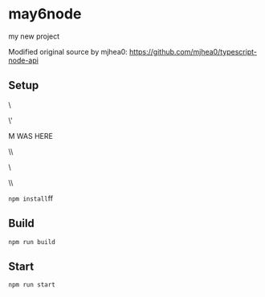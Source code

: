 # may6node

my new project

Modified original source by mjhea0: https://github.com/mjhea0/typescript-node-api

## Setup









































































\













































\\\'









M WAS HERE

















































\\\

































\\








\\\






























`npm install`ff












## Build







`npm run build`





## Start

`npm run start`


